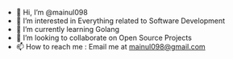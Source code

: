 - 👋 Hi, I’m @mainul098
- 👀 I’m interested in Everything related to Software Development
- 🌱 I’m currently learning Golang
- 💞️ I’m looking to collaborate on Open Source Projects
- 📫 How to reach me : Email me at mainul098@gmail.com

<!---
mainul098/mainul098 is a ✨ special ✨ repository because its `README.md` (this file) appears on your GitHub profile.
You can click the Preview link to take a look at your changes.
--->
